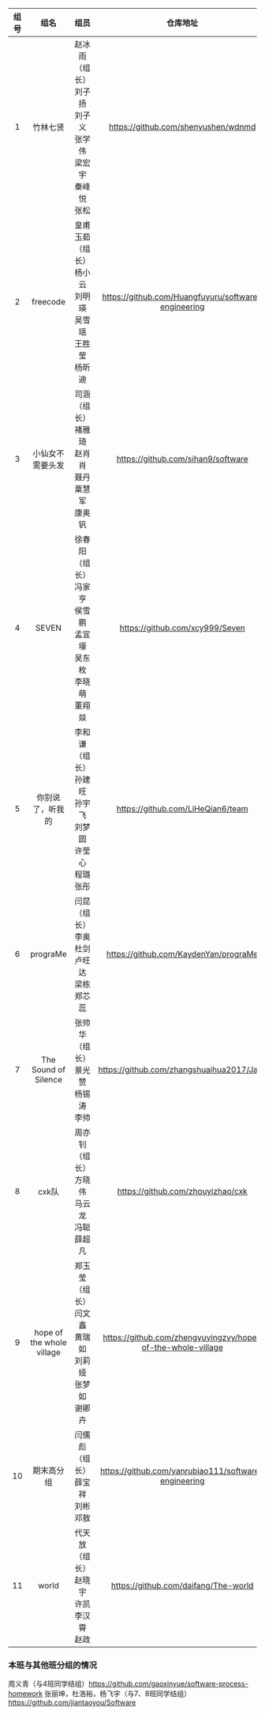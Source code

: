 | 组号 | 组名 | 组员 | 仓库地址 | 项目 | 
|:---:|:---:|:---:|:---:|:---:|
|1|竹林七贤|赵冰雨（组长）	刘子扬	刘子义	张学伟	梁宏宇	秦峰悦	张松|https://github.com/shenyushen/wdnmd|待定|
|2|freecode|皇甫玉茹（组长）	杨小云	刘明瑛	吴雪瑶	王胜莹	杨昕迪|https://github.com/Huangfuyuru/software-engineering|待定|
|3|小仙女不需要头发|司涵（组长）	褚雅琦	赵肖肖	聂丹	粟慧军	康奥钒|https://github.com/sihan9/software|待定|
|4|SEVEN|徐春阳（组长）	冯家亨	侯雪鹏	孟宜壕	吴东枚	李晓萌	董翔燚|https://github.com/xcy999/Seven|待定|
|5|你别说了，听我的|李和谦（组长）	孙建旺	孙宇飞	刘梦圆	许莹心	程璐	张彤|https://github.com/LiHeQian6/team|待定|
|6|prograMe|闫昆（组长）	李奥	杜剑	卢旺达	梁栋	郑芯蕊|https://github.com/KaydenYan/prograMe|待定|
|7|The Sound of Silence|张帅华（组长）	景光赞	杨锡涛	李帅|https://github.com/zhangshuaihua2017/Java|待定|
|8|cxk队|周亦钊（组长）	方晓伟	马云龙	冯聪	薛超凡|https://github.com/zhouyizhao/cxk|待定|
|9|hope of the whole village|郑玉莹（组长）	闫文鑫	黄瑞如	刘莉娅	张梦如	谢卿卉|https://github.com/zhengyuyingzyy/hope-of-the-whole-village|待定|
|10|期末高分组|闫儒彪（组长）	薛宝祥	刘彬	邓敖|https://github.com/yanrubiao111/software-engineering|待定|
|11|world|代天放（组长）	赵晓宇	许凯	李汉霄	赵政|https://github.com/daifang/The-world|待定|

### 本班与其他班分组的情况
周义青（与4班同学结组）https://github.com/gaoxinyue/software-process-homework
张丽坤，杜浩裕，杨飞宇（与7、8班同学结组）https://github.com/jiantaoyou/Software

